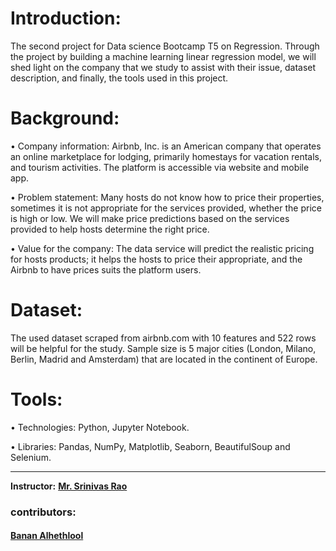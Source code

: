 
#	Introduction:

The second project for Data science Bootcamp T5 on Regression. Through the project by building a machine learning linear regression model, we will shed light on the company that we study to assist with their issue, dataset description, and finally, the tools used in this project.

# Background: 

• Company information: Airbnb, Inc. is an American company that operates an online marketplace for lodging, primarily homestays for vacation rentals, and tourism activities. The platform is accessible via website and mobile app. 

• Problem statement: Many hosts do not know how to price their properties, sometimes it is not appropriate for the services provided, whether the price is high or low. We will make price predictions based on the services provided to help hosts determine the right price.

• Value for the company: The data service will predict the realistic pricing for hosts products; it helps the hosts to price their appropriate, and the Airbnb to have prices suits the platform users.


# Dataset: 

The used dataset scraped from airbnb.com with 10 features and 522 rows will be helpful for the study. Sample size is 5 major cities (London, Milano, Berlin, Madrid and Amsterdam) that are located in the continent of Europe.

# Tools: 

•	Technologies: Python, Jupyter Notebook. 

•	Libraries: Pandas, NumPy, Matplotlib, Seaborn, BeautifulSoup and Selenium. 


______________________________________________________

**Instructor:** [**Mr. Srinivas Rao**]()

### contributors:

#### [Banan Alhethlool](https://github.com/BananAlhethlool)
